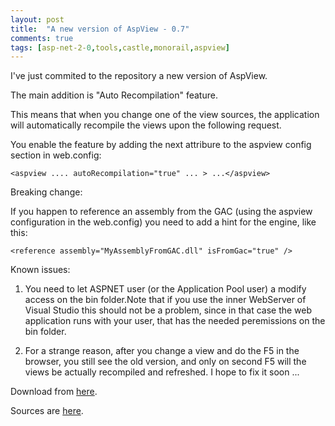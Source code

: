 ```yaml
---
layout: post
title:  "A new version of AspView - 0.7"
comments: true
tags: [asp-net-2-0,tools,castle,monorail,aspview]
---
```



I've just commited to the repository a new version of AspView.

The main addition is "Auto Recompilation" feature.

This means that when you change one of the view sources, the application will automatically recompile the views upon the following request.



You enable the feature by adding the next attribure to the aspview config section in web.config:



```
<aspview .... autoRecompilation="true" ... > ...</aspview>
```



Breaking change:

If you happen to reference an assembly from the GAC (using the aspview configuration in the web.config) you need to add a hint for the engine, like this:

```
<reference assembly="MyAssemblyFromGAC.dll" isFromGac="true" />
```



Known issues:

1. You need to let ASPNET user (or the Application Pool user) a modify access on the bin folder.Note that if you use the inner WebServer of Visual Studio this should not be a problem, since in that case the web application runs with your user, that has the needed peremissions on the bin folder.

2. For a strange reason, after you change a view and do the F5 in the browser, you still see the old version, and only on second F5 will the views be actually recompiled and refreshed. I hope to fix it soon ...



Download from [here](http://kenegozi.com/blog/uploaded/aspview_0_7_178.zip).

Sources are [here](http://svn.castleproject.org:8080/svn/castlecontrib/viewengines/aspview/trunk/).

